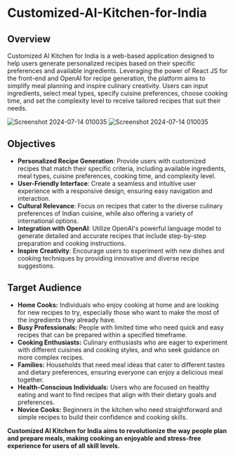 # Customized-AI-Kitchen-for-India

## Overview
Customized AI Kitchen for India is a web-based application designed to help users generate personalized recipes based on their specific preferences and available ingredients. Leveraging the power of React JS for the front-end and OpenAI for recipe generation, the platform aims to simplify meal planning and inspire culinary creativity. Users can input ingredients, select meal types, specify cuisine preferences, choose cooking time, and set the complexity level to receive tailored recipes that suit their needs.

![Screenshot 2024-07-14 010035](https://github.com/user-attachments/assets/e7da7965-cf97-4399-ab86-4d98a67802a1)
 ![Screenshot 2024-07-14 010035](https://github.com/user-attachments/assets/e7da7965-cf97-4399-ab86-4d98a67802a1)


## Objectives
- **Personalized Recipe Generation**: Provide users with customized recipes that match their specific criteria, including available ingredients, meal types, cuisine preferences, cooking time, and complexity level.
- **User-Friendly Interface**: Create a seamless and intuitive user experience with a responsive design, ensuring easy navigation and interaction.
- **Cultural Relevance**: Focus on recipes that cater to the diverse culinary preferences of Indian cuisine, while also offering a variety of international options.
- **Integration with OpenAI**: Utilize OpenAI's powerful language model to generate detailed and accurate recipes that include step-by-step preparation and cooking instructions.
- **Inspire Creativity**: Encourage users to experiment with new dishes and cooking techniques by providing innovative and diverse recipe suggestions.

## Target Audience
- **Home Cooks:** Individuals who enjoy cooking at home and are looking for new recipes to try, especially those who want to make the most of the ingredients they already have.
- **Busy Professionals:** People with limited time who need quick and easy recipes that can be prepared within a specified timeframe.
- **Cooking Enthusiasts:** Culinary enthusiasts who are eager to experiment with different cuisines and cooking styles, and who seek guidance on more complex recipes.
- **Families:** Households that need meal ideas that cater to different tastes and dietary preferences, ensuring everyone can enjoy a delicious meal together.
- **Health-Conscious Individuals:** Users who are focused on healthy eating and want to find recipes that align with their dietary goals and preferences.
- **Novice Cooks:** Beginners in the kitchen who need straightforward and simple recipes to build their confidence and cooking skills.

**Customized AI Kitchen for India aims to revolutionize the way people plan and prepare meals, making cooking an enjoyable and stress-free experience for users of all skill levels.**
